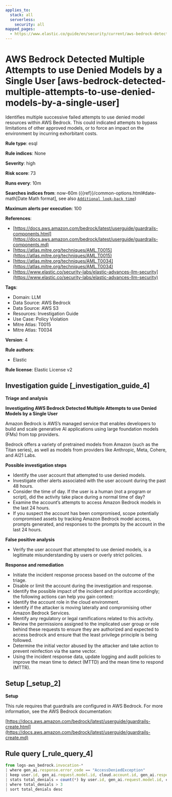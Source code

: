 ```yaml
---
applies_to:
  stack: all
  serverless:
    security: all
mapped_pages:
  - https://www.elastic.co/guide/en/security/current/aws-bedrock-detected-multiple-attempts-to-use-denied-models-by-a-single-user.html
---
```


# AWS Bedrock Detected Multiple Attempts to use Denied Models by a Single User [aws-bedrock-detected-multiple-attempts-to-use-denied-models-by-a-single-user]

Identifies multiple successive failed attempts to use denied model resources within AWS Bedrock. This could indicated attempts to bypass limitations of other approved models, or to force an impact on the environment by incurring exhorbitant costs.

**Rule type**: esql

**Rule indices**: None

**Severity**: high

**Risk score**: 73

**Runs every**: 10m

**Searches indices from**: now-60m ({{ref}}/common-options.html#date-math[Date Math format], see also [`Additional look-back time`](docs-content://solutions/security/detect-and-alert/create-detection-rule.md#rule-schedule))

**Maximum alerts per execution**: 100

**References**:

* [https://docs.aws.amazon.com/bedrock/latest/userguide/guardrails-components.html](https://docs.aws.amazon.com/bedrock/latest/userguide/guardrails-components.md)
* [https://atlas.mitre.org/techniques/AML.T0015](https://atlas.mitre.org/techniques/AML.T0015)
* [https://atlas.mitre.org/techniques/AML.T0034](https://atlas.mitre.org/techniques/AML.T0034)
* [https://www.elastic.co/security-labs/elastic-advances-llm-security](https://www.elastic.co/security-labs/elastic-advances-llm-security)

**Tags**:

* Domain: LLM
* Data Source: AWS Bedrock
* Data Source: AWS S3
* Resources: Investigation Guide
* Use Case: Policy Violation
* Mitre Atlas: T0015
* Mitre Atlas: T0034

**Version**: 4

**Rule authors**:

* Elastic

**Rule license**: Elastic License v2

## Investigation guide [_investigation_guide_4]

**Triage and analysis**

**Investigating AWS Bedrock Detected Multiple Attempts to use Denied Models by a Single User**

Amazon Bedrock is AWS’s managed service that enables developers to build and scale generative AI applications using large foundation models (FMs) from top providers.

Bedrock offers a variety of pretrained models from Amazon (such as the Titan series), as well as models from providers like Anthropic, Meta, Cohere, and AI21 Labs.

**Possible investigation steps**

* Identify the user account that attempted to use denied models.
* Investigate other alerts associated with the user account during the past 48 hours.
* Consider the time of day. If the user is a human (not a program or script), did the activity take place during a normal time of day?
* Examine the account’s attempts to access Amazon Bedrock models in the last 24 hours.
* If you suspect the account has been compromised, scope potentially compromised assets by tracking Amazon Bedrock model access, prompts generated, and responses to the prompts by the account in the last 24 hours.

**False positive analysis**

* Verify the user account that attempted to use denied models, is a legitimate misunderstanding by users or overly strict policies.

**Response and remediation**

* Initiate the incident response process based on the outcome of the triage.
* Disable or limit the account during the investigation and response.
* Identify the possible impact of the incident and prioritize accordingly; the following actions can help you gain context:
* Identify the account role in the cloud environment.
* Identify if the attacker is moving laterally and compromising other Amazon Bedrock Services.
* Identify any regulatory or legal ramifications related to this activity.
* Review the permissions assigned to the implicated user group or role behind these requests to ensure they are authorized and expected to access bedrock and ensure that the least privilege principle is being followed.
* Determine the initial vector abused by the attacker and take action to prevent reinfection via the same vector.
* Using the incident response data, update logging and audit policies to improve the mean time to detect (MTTD) and the mean time to respond (MTTR).


## Setup [_setup_2]

**Setup**

This rule requires that guardrails are configured in AWS Bedrock. For more information, see the AWS Bedrock documentation:

[https://docs.aws.amazon.com/bedrock/latest/userguide/guardrails-create.html](https://docs.aws.amazon.com/bedrock/latest/userguide/guardrails-create.md)


## Rule query [_rule_query_4]

```js
from logs-aws_bedrock.invocation-*
| where gen_ai.response.error_code == "AccessDeniedException"
| keep user.id, gen_ai.request.model.id, cloud.account.id, gen_ai.response.error_code
| stats total_denials = count(*) by user.id, gen_ai.request.model.id, cloud.account.id
| where total_denials > 3
| sort total_denials desc
```


